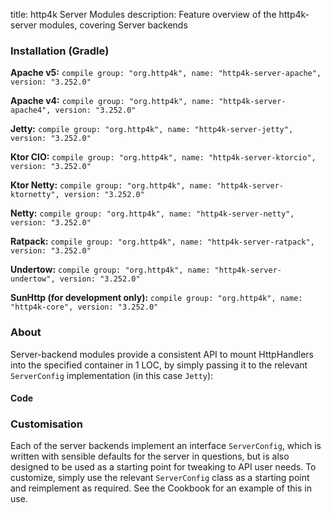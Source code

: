 title: http4k Server Modules
description: Feature overview of the http4k-server modules, covering Server backends

### Installation (Gradle)
**Apache v5:** ```compile group: "org.http4k", name: "http4k-server-apache", version: "3.252.0"```

**Apache v4:** ```compile group: "org.http4k", name: "http4k-server-apache4", version: "3.252.0"```

**Jetty:** ```compile group: "org.http4k", name: "http4k-server-jetty", version: "3.252.0"```

**Ktor CIO:** ```compile group: "org.http4k", name: "http4k-server-ktorcio", version: "3.252.0"```

**Ktor Netty:** ```compile group: "org.http4k", name: "http4k-server-ktornetty", version: "3.252.0"```

**Netty:** ```compile group: "org.http4k", name: "http4k-server-netty", version: "3.252.0"```

**Ratpack:** ```compile group: "org.http4k", name: "http4k-server-ratpack", version: "3.252.0"```

**Undertow:** ```compile group: "org.http4k", name: "http4k-server-undertow", version: "3.252.0"```

**SunHttp (for development only):** ```compile group: "org.http4k", name: "http4k-core", version: "3.252.0"```

### About
Server-backend modules provide a consistent API to mount HttpHandlers into the specified container in 1 LOC, by 
simply passing it to the relevant `ServerConfig` implementation (in this case `Jetty`):

#### Code [<img class="octocat"/>](https://github.com/http4k/http4k/blob/master/src/docs/guide/modules/servers/example_http.kt)

<script src="https://gist-it.appspot.com/https://github.com/http4k/http4k/blob/master/src/docs/guide/modules/servers/example_http.kt"></script>

### Customisation
Each of the server backends implement an interface `ServerConfig`, which is written with sensible defaults for the server in questions, 
but is also designed to be used as a starting point for tweaking to API user needs. To customize, simply use the relevant `ServerConfig` 
class as a starting point and reimplement as required. See the Cookbook for an example of this in use.
